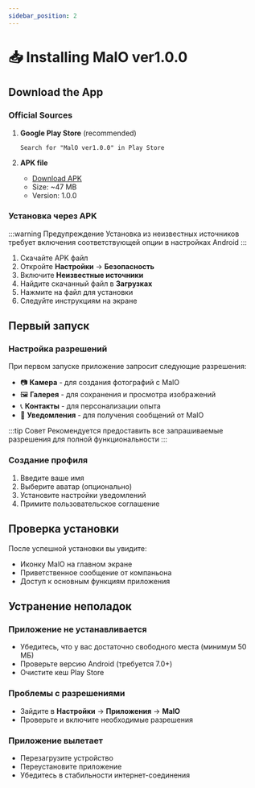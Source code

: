 ```yaml
---
sidebar_position: 2
---
```


# 📥 Installing MalO ver1.0.0

## Download the App

### Official Sources

1. **Google Play Store** (recommended)

   ```
   Search for "MalO ver1.0.0" in Play Store
   ```

2. **APK file**
   - [Download APK](https://github.com/SCP-Foundation/scp-1471-app/releases)
   - Size: ~47 MB
   - Version: 1.0.0

### Установка через APK

:::warning Предупреждение
Установка из неизвестных источников требует включения соответствующей опции в настройках Android
:::

1. Скачайте APK файл
2. Откройте **Настройки** → **Безопасность**
3. Включите **Неизвестные источники**
4. Найдите скачанный файл в **Загрузках**
5. Нажмите на файл для установки
6. Следуйте инструкциям на экране

## Первый запуск

### Настройка разрешений

При первом запуске приложение запросит следующие разрешения:

- 📷 **Камера** - для создания фотографий с MalO
- 🖼️ **Галерея** - для сохранения и просмотра изображений
- 📞 **Контакты** - для персонализации опыта
- 🔔 **Уведомления** - для получения сообщений от MalO

:::tip Совет
Рекомендуется предоставить все запрашиваемые разрешения для полной функциональности
:::

### Создание профиля

1. Введите ваше имя
2. Выберите аватар (опционально)
3. Установите настройки уведомлений
4. Примите пользовательское соглашение

## Проверка установки

После успешной установки вы увидите:

- Иконку MalO на главном экране
- Приветственное сообщение от компаньона
- Доступ к основным функциям приложения

## Устранение неполадок

### Приложение не устанавливается

- Убедитесь, что у вас достаточно свободного места (минимум 50 МБ)
- Проверьте версию Android (требуется 7.0+)
- Очистите кеш Play Store

### Проблемы с разрешениями

- Зайдите в **Настройки** → **Приложения** → **MalO**
- Проверьте и включите необходимые разрешения

### Приложение вылетает

- Перезагрузите устройство
- Переустановите приложение
- Убедитесь в стабильности интернет-соединения
